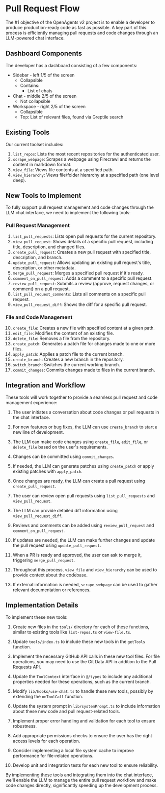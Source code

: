 # Pull Request Flow

The #1 objective of the OpenAgents v2 project is to enable a developer to produce production-ready code as fast as possible. A key part of this process is efficiently managing pull requests and code changes through an LLM-powered chat interface.

## Dashboard Components

The developer has a dashboard consisting of a few components:

- Sidebar - left 1/5 of the screen
  - Collapsible 
  - Contains:
    - List of chats
- Chat - middle 2/5 of the screen
  - Not collapsible
- Workspace - right 2/5 of the screen
  - Collapsible
  - Top: List of relevant files, found via Greptile search

## Existing Tools

Our current toolset includes:

1. `list_repos`: Lists the most recent repositories for the authenticated user.
2. `scrape_webpage`: Scrapes a webpage using Firecrawl and returns the content in markdown format.
3. `view_file`: Views file contents at a specified path.
4. `view_hierarchy`: Views file/folder hierarchy at a specified path (one level deep).

## New Tools to Implement

To fully support pull request management and code changes through the LLM chat interface, we need to implement the following tools:

### Pull Request Management
1. `list_pull_requests`: Lists open pull requests for the current repository.
2. `view_pull_request`: Shows details of a specific pull request, including title, description, and changed files.
3. `create_pull_request`: Creates a new pull request with specified title, description, and branch.
4. `update_pull_request`: Allows updating an existing pull request's title, description, or other metadata.
5. `merge_pull_request`: Merges a specified pull request if it's ready.
6. `comment_on_pull_request`: Adds a comment to a specific pull request.
7. `review_pull_request`: Submits a review (approve, request changes, or comment) on a pull request.
8. `list_pull_request_comments`: Lists all comments on a specific pull request.
9. `view_pull_request_diff`: Shows the diff for a specific pull request.

### File and Code Management
10. `create_file`: Creates a new file with specified content at a given path.
11. `edit_file`: Modifies the content of an existing file.
12. `delete_file`: Removes a file from the repository.
13. `create_patch`: Generates a patch file for changes made to one or more files.
14. `apply_patch`: Applies a patch file to the current branch.
15. `create_branch`: Creates a new branch in the repository.
16. `switch_branch`: Switches the current working branch.
17. `commit_changes`: Commits changes made to files in the current branch.

## Integration and Workflow

These tools will work together to provide a seamless pull request and code management experience:

1. The user initiates a conversation about code changes or pull requests in the chat interface.

2. For new features or bug fixes, the LLM can use `create_branch` to start a new line of development.

3. The LLM can make code changes using `create_file`, `edit_file`, or `delete_file` based on the user's requirements.

4. Changes can be committed using `commit_changes`.

5. If needed, the LLM can generate patches using `create_patch` or apply existing patches with `apply_patch`.

6. Once changes are ready, the LLM can create a pull request using `create_pull_request`.

7. The user can review open pull requests using `list_pull_requests` and `view_pull_request`.

8. The LLM can provide detailed diff information using `view_pull_request_diff`.

9. Reviews and comments can be added using `review_pull_request` and `comment_on_pull_request`.

10. If updates are needed, the LLM can make further changes and update the pull request using `update_pull_request`.

11. When a PR is ready and approved, the user can ask to merge it, triggering `merge_pull_request`.

12. Throughout this process, `view_file` and `view_hierarchy` can be used to provide context about the codebase.

13. If external information is needed, `scrape_webpage` can be used to gather relevant documentation or references.

## Implementation Details

To implement these new tools:

1. Create new files in the `tools/` directory for each of these functions, similar to existing tools like `list-repos.ts` or `view-file.ts`.

2. Update `tools/index.ts` to include these new tools in the `getTools` function.

3. Implement the necessary GitHub API calls in these new tool files. For file operations, you may need to use the Git Data API in addition to the Pull Requests API.

4. Update the `ToolContext` interface in `@/types` to include any additional properties needed for these operations, such as the current branch.

5. Modify `lib/hooks/use-chat.ts` to handle these new tools, possibly by extending the `onToolCall` function.

6. Update the system prompt in `lib/systemPrompt.ts` to include information about these new code and pull request-related tools.

7. Implement proper error handling and validation for each tool to ensure robustness.

8. Add appropriate permissions checks to ensure the user has the right access levels for each operation.

9. Consider implementing a local file system cache to improve performance for file-related operations.

10. Develop unit and integration tests for each new tool to ensure reliability.

By implementing these tools and integrating them into the chat interface, we'll enable the LLM to manage the entire pull request workflow and make code changes directly, significantly speeding up the development process.
